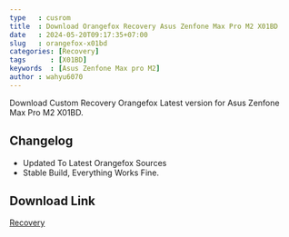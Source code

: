 ```yaml
---
type   : cusrom
title  : Download Orangefox Recovery Asus Zenfone Max Pro M2 X01BD
date   : 2024-05-20T09:17:35+07:00
slug   : orangefox-x01bd
categories: [Recovery]
tags      : [X01BD]
keywords  : [Asus Zenfone Max pro M2]
author : wahyu6070
---
```


Download Custom Recovery Orangefox Latest version for Asus Zenfone Max Pro M2 X01BD.

## Changelog
- Updated To Latest Orangefox Sources
- Stable Build, Everything Works Fine. 

## Download Link
[Recovery](https://sourceforge.net/projects/x01bd-asus/files/Recovery/OrangeFox-Unofficial-X01BD.zip/download)

